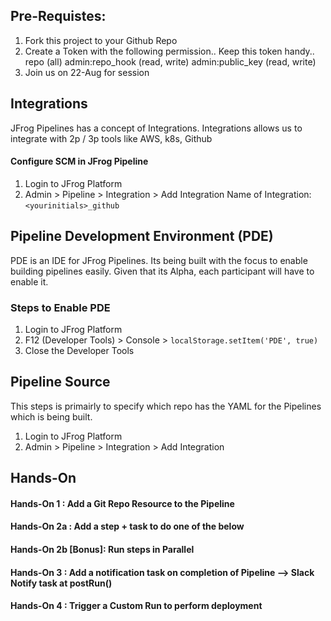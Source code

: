 ## Pre-Requistes:
1. Fork this project to your Github Repo
2. Create a Token with the following permission.. Keep this token handy..
repo (all)
admin:repo_hook (read, write)
admin:public_key (read, write)
3. Join us on 22-Aug for session

## Integrations
JFrog Pipelines has a concept of Integrations. Integrations allows us to integrate with 2p / 3p tools like AWS, k8s, Github

#### Configure SCM in JFrog Pipeline
1. Login to JFrog Platform
2. Admin > Pipeline > Integration > Add Integration
Name of Integration: ```<yourinitials>_github```

## Pipeline Development Environment (PDE)
PDE is an IDE for JFrog Pipelines. Its being built with the focus to enable building pipelines easily. 
Given that its Alpha, each participant will have to enable it.

### Steps to Enable PDE
1. Login to JFrog Platform
2. F12 (Developer Tools) > Console > ```localStorage.setItem('PDE', true)```
3. Close the Developer Tools

## Pipeline Source
This steps is primairly to specify which repo has the YAML for the Pipelines which is being built.
1. Login to JFrog Platform
2. Admin > Pipeline > Integration > Add Integration

## Hands-On

#### Hands-On 1 : Add a Git Repo Resource to the Pipeline

#### Hands-On 2a : Add a step + task to do one of the below

#### Hands-On 2b [Bonus]: Run steps in Parallel

#### Hands-On 3 : Add a notification task on completion of Pipeline --> Slack Notify task at postRun()

#### Hands-On 4 : Trigger a Custom Run to perform deployment
